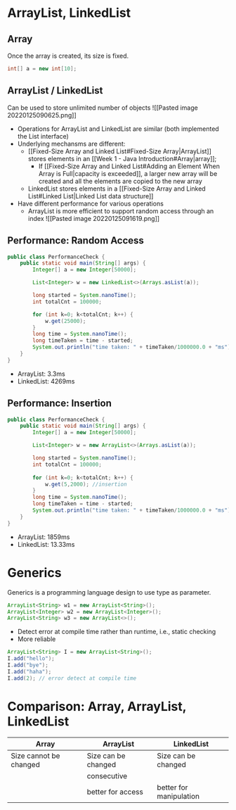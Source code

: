 # ArrayList, LinkedList
## Array
Once the array is created, its size is fixed.
```java
int[] a = new int[10];
```
## ArrayList / LinkedList
Can be used to store unlimited number of objects
![[Pasted image 20220125090625.png]]
- Operations for ArrayList and LinkedList are similar (both implemented the List interface)
- Underlying mechansms are different:
	- [[Fixed-Size Array and Linked List#Fixed-Size Array|ArrayList]] stores elements in an [[Week 1 - Java Introduction#Array|array]];
		- If [[Fixed-Size Array and Linked List#Adding an Element When Array is Full|capacity is exceeded]], a larger new array will be created and all the elements are copied to the new array
	- LinkedList stores elements in a [[Fixed-Size Array and Linked List#Linked List|Linked List data structure]]
- Have different performance for various operations
	- ArrayList is more efficient to support random access through an index
![[Pasted image 20220125091619.png]]
## Performance: Random Access
```java
public class PerformanceCheck {
	public static void main(String[] args) {
		Integer[] a = new Integer[50000];

		List<Integer> w = new LinkedList<>(Arrays.asList(a));

		long started = System.nanoTime();
		int totalCnt = 100000;

		for (int k=0; k<totalCnt; k++) {
			w.get(25000);
		}
		long time = System.nanoTime();
		long timeTaken = time - started;
		System.out.println("time taken: " + timeTaken/1000000.0 + "ms");
	}
}
```
- ArrayList: 3.3ms
- LinkedList: 4269ms
## Performance: Insertion
```java
public class PerformanceCheck {
	public static void main(String[] args) {
		Integer[] a = new Integer[50000];

		List<Integer> w = new ArrayList<>(Arrays.asList(a));

		long started = System.nanoTime();
		int totalCnt = 100000;
		
		for (int k=0; k<totalCnt; k++) {
			w.get(5,2000); //insertion
		}
		long time = System.nanoTime();
		long timeTaken = time - started;
		System.out.println("time taken: " + timeTaken/1000000.0 + "ms");
	}
}
```
- ArrayList: 1859ms
- LinkedList: 13.33ms
# Generics
Generics is a programming language design to use type as parameter.
```java
ArrayList<String> w1 = new ArrayList<String>();
ArrayList<Integer> w2 = new ArrayList<Integer>();
ArrayList<String> w3 = new ArrayList<>();
```
- Detect error at compile time rather than runtime, i.e., static checking
- More reliable
```java
ArrayList<String> I = new ArrayList<String>();
I.add("hello");
I.add("bye");
I.add("haha");
I.add(2); // error detect at compile time
```
# Comparison: Array, ArrayList, LinkedList
|Array|ArrayList|LinkedList|
|---|---|---|
|Size cannot be changed| Size can be changed|Size can be changed|
| |consecutive|  |
|  |  better for access| better for manipulation|
